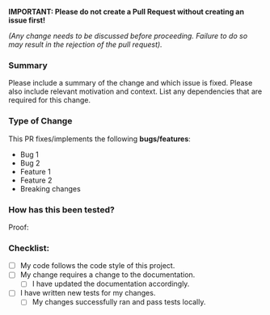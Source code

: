 **IMPORTANT: Please do not create a Pull Request without creating an issue first!**

_(Any change needs to be discussed before proceeding. Failure to do so may result in the rejection of the pull request)._

### Summary
Please include a summary of the change and which issue is fixed. Please also include relevant motivation and context. List any dependencies that are required for this change.

### Type of Change
This PR fixes/implements the following **bugs/features**:

- Bug 1
- Bug 2
- Feature 1
- Feature 2
- Breaking changes

<!-- What existing problem does the pull request solve? -->

### How has this been tested?
Proof:

<!-- Demonstrate the code is solid. Example: The exact commands you ran and their output or/ screenshots. -->

### Checklist:
<!--- Go over all the following points, and put an `x` in all the boxes that apply. -->
<!--- If you're unsure about any of these, don't hesitate to ask. We're here to help! -->

- [ ] My code follows the code style of this project.
- [ ] My change requires a change to the documentation.
  - [ ] I have updated the documentation accordingly.
- [ ] I have written new tests for my changes.
  - [ ] My changes successfully ran and pass tests locally.
